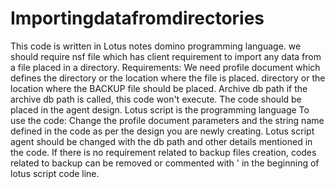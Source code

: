 # Importingdatafromdirectories
This code is written in Lotus notes domino programming language. we should require nsf file which has client requirement to import any data from a file placed in a directory.
Requirements: We need profile document which defines the directory or the location where the file is placed.  directory or the location where the BACKUP file should be placed. Archive db path if the archive db path is called, this code won't execute. 
The code should be placed in the agent design. 
Lotus script is the programming language
To use the code: Change the profile document parameters and the string name defined in the code as per the design you are newly creating. 
Lotus script agent should be changed with the db path and other details mentioned in the code. 
If there is no requirement related to backup files creation, codes related to backup can be removed or commented with ' in the beginning of lotus script code line.

